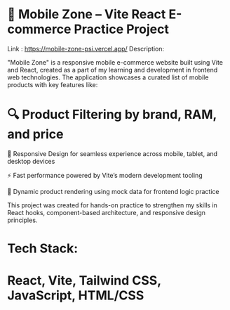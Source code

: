 # 📱 Mobile Zone – Vite React E-commerce Practice Project
Link : https://mobile-zone-psi.vercel.app/
Description:

"Mobile Zone" is a responsive mobile e-commerce website built using Vite and React, created as a part of my learning and development in frontend web technologies. The application showcases a curated list of mobile products with key features like:

# 🔍 Product Filtering by brand, RAM, and price

📱 Responsive Design for seamless experience across mobile, tablet, and desktop devices

⚡ Fast performance powered by Vite’s modern development tooling

🛒 Dynamic product rendering using mock data for frontend logic practice

This project was created for hands-on practice to strengthen my skills in React hooks, component-based architecture, and responsive design principles.

# Tech Stack:
# React, Vite, Tailwind CSS, JavaScript, HTML/CSS

